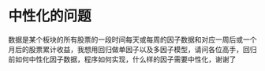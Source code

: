 # 中性化的问题

数据是某个板块的所有股票的一段时间每天或每周的因子数据和对应一周后或一个月后的股票累计收益，我想用回归做单因子以及多因子模型，请问各位高手，回归前如何中性化因子数据，程序如何实现，什么样的因子需要中性化，谢谢了